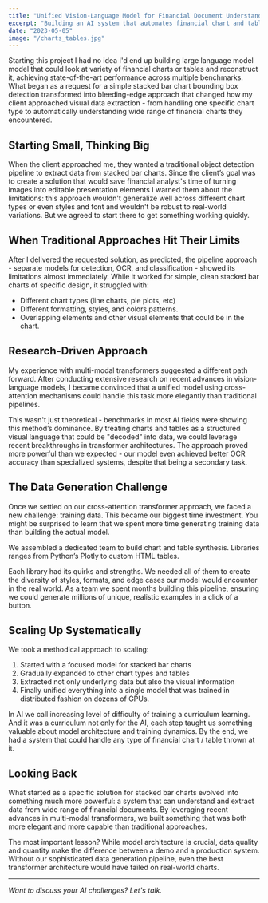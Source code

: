 ```yaml
---
title: "Unified Vision-Language Model for Financial Document Understanding"
excerpt: "Building an AI system that automates financial chart and table extraction, saving analysts countless hours of manual work"
date: "2023-05-05"
image: "/charts_tables.jpg"
---
```

Starting this project I had no idea I'd end up building large language model model that could look at variety of financial charts or tables and reconstruct it, achieving state-of-the-art performance across multiple benchmarks. What began as a request for a simple stacked bar chart bounding box detection transformed into bleeding-edge approach that changed how my client approached visual data extraction - from handling one specific chart type to automatically understanding wide range of financial charts they encountered.

## Starting Small, Thinking Big

When the client approached me, they wanted a traditional object detection pipeline to extract data from stacked bar charts. Since the client’s goal was to create a solution that would save financial analyst's time of turning images into editable presentation elements I warned them about the limitations: this approach wouldn't generalize well across different chart types or even styles and font and wouldn't be robust to real-world variations. But we agreed to start there to get something working quickly.

## When Traditional Approaches Hit Their Limits

After I delivered the requested solution, as predicted, the pipeline approach - separate models for detection, OCR, and classification - showed its limitations almost immediately. While it worked for simple, clean stacked bar charts of specific design, it struggled with:

- Different chart types (line charts, pie plots, etc)
- Different formatting, styles, and colors patterns.
- Overlapping elements and other visual elements that could be in the chart.

## Research-Driven Approach

My experience with multi-modal transformers suggested a different path forward. After conducting extensive research on recent advances in vision-language models, I became convinced that a unified model using cross-attention mechanisms could handle this task more elegantly than traditional pipelines.

This wasn't just theoretical - benchmarks in most AI fields were showing this method’s dominance. By treating charts and tables as a structured visual language that could be "decoded" into data, we could leverage recent breakthroughs in transformer architectures. The approach proved more powerful than we expected - our model even achieved better OCR accuracy than specialized systems, despite that being a secondary task.

## The Data Generation Challenge

Once we settled on our cross-attention transformer approach, we faced a new challenge: training data. This became our biggest time investment. You might be surprised to learn that we spent more time generating training data than building the actual model.

We assembled a dedicated team to build chart and table synthesis. Libraries ranges from Python’s Plotly to custom HTML tables.

Each library had its quirks and strengths. We needed all of them to create the diversity of styles, formats, and edge cases our model would encounter in the real world. As a team we spent months building this pipeline, ensuring we could generate millions of unique, realistic examples in a click of a button.

## Scaling Up Systematically

We took a methodical approach to scaling:

1. Started with a focused model for stacked bar charts
2. Gradually expanded to other chart types and tables
3. Extracted not only underlying data but also the visual information
4. Finally unified everything into a single model that was trained in distributed fashion on dozens of GPUs.

In AI we call increasing level of difficulty of training a curriculum learning. And it was a curriculum not only for the AI, each step taught us something valuable about model architecture and training dynamics. By the end, we had a system that could handle any type of financial chart / table thrown at it. 

## Looking Back

What started as a specific solution for stacked bar charts evolved into something much more powerful: a system that can understand and extract data from wide range of financial documents. By leveraging recent advances in multi-modal transformers, we built something that was both more elegant and more capable than traditional approaches.

The most important lesson? While model architecture is crucial, data quality and quantity make the difference between a demo and a production system. Without our sophisticated data generation pipeline, even the best transformer architecture would have failed on real-world charts.

---

*Want to discuss your AI challenges? Let's talk.*
